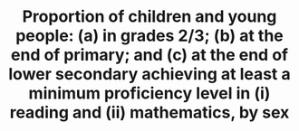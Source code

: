 ---
actual_indicator_available: 'Percentage of 4th and 8th grade students at or above
  "Basic" proficiency in reading and mathematics National Assessment of Educational
  Progress (NAEP) assessments '
actual_indicator_available_description: "Percentage of public and private 4th and\
  \ 8th grade students at or above \"Basic\" proficiency in reading and mathematics\
  \ National Assessment of Educational Progress (NAEP) assessments. Variable name\
  \ Label read4_total\t    Reading grade 4, total read4_male Reading, grade 4, male\
  \ read4_female\tReading, grade 4, female read8_total Reading grade 8, total read8_male\t\
  \    Reading, grade 8, male read8_female\tReading, grade 8, female math4_total\t\
  \  Mathematics grade 4, total math4_male Mathematics, grade 4, male math4_female\t\
  Mathematics, grade 4, female math8_total Mathematics grade 8, total math8_male Mathematics,\
  \ grade 8, male math8_female Mathematics, grade 8, female"
comments_and_limitations: Includes students tested with accommodations (1 to 12 percent
  of all students, depending on grade level and year); excludes only those students
  with disabilities and English language learners who were unable to be tested even
  with accommodations (2 to 6 percent of all students).
data_non_statistical: false
date_metadata_updated: '2017-10-13'
date_of_national_source_publication: October 2015
disaggregation_categories: Sex
disaggregation_geography: State available
goal_meta_link: http://unstats.un.org/sdgs/files/metadata-compilation/Metadata-Goal-4.pdf
goal_meta_link_page: 2
graph: longitudinal
graph_status_notes: Graphed FIX GRAPH
graph_title: Percentage 4th grade students at or above "basic" proficiency in reading
graph_type: line
graph_type_description: Line graph
has_metadata: true
indicator: 4.1.1
indicator_definition: Percentage of children and young people at the end of primary
  and lower secondary levels of education achieving at least a minimum proficiency
  level in (a) reading and (b) mathematics. The minimum proficiency level will be
  measured relative to new common reading and numeracy scales currently in development.
  The indicator is calculated as the number of children and young people at the end
  of primary or lower secondary education achieving or exceeding the minimum proficiency
  level in the given subject, expressed as a percentage of all children and young
  people at the end of primary or lower secondary education.
indicator_name: 'Proportion of children and young people: (a) in grades 2/3; (b) at
  the end of primary; and (c) at the end of lower secondary achieving at least a minimum
  proficiency level in (i) reading and (ii) mathematics, by sex'
indicator_variable: read4_total
layout: indicator
periodicity: Biennial
permalink: /4-1-1/
published: true
rationale_interpretation: The indicator is a direct measure of the learning outcomes
  achieved in the two subject areas at the end of the relevant levels of education.
reporting_status: complete
scheduled_update_by_national_source: October 2018
sdg_goal: 4
source_active_1: true
source_agency_staff_email_1: tom.snyder@ed.gov
source_agency_staff_name_1: Tom Snyder
source_agency_survey_dataset_1: U.S. Department of Education, National Center for
  Education Statistics, National Assessment of Educational Progress (NAEP)
source_notes_1: null
source_title_1: null
source_url_1: http://nces.ed.gov/programs/digest/d16/tables/dt16_221.20.asp?current=yes
target: By 2030, ensure that all girls and boys complete free, equitable and quality
  primary and secondary education leading to relevant and effective learning outcomes.
target_id: '4.1'
time_period: 2000 to 2015 data provided; prior years are available
title: 'Proportion of children and young people: (a) in grades 2/3; (b) at the end
  of primary; and (c) at the end of lower secondary achieving at least a minimum proficiency
  level in (i) reading and (ii) mathematics, by sex'
un_custodial_agency: 'UNESCO-UIS (Partnering Agencies: OECD)'
un_designated_tier: 3 (a) 2 (b,c)
unit_of_measure: Percentage
us_method_of_computation: The main NAEP reports current information for the nation
  and specific geographic regions of the country. The assessment program includes
  students drawn from a sample from both public and private schools and reports results
  for student achievement at grades 4, 8, and 12. The main NAEP assessments follow
  the frameworks developed by the National Assessment Governing Board and use the
  latest advances in assessment methodology. Because the assessment items reflect
  curricula associated with specific grade levels, the main NAEP uses samples of students
  at those grade levels.
variable_description: null
variable_notes: null
---